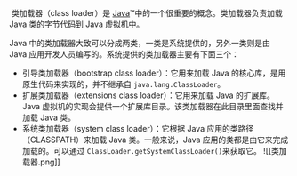  类加载器（class loader）是 [Java](http://lib.csdn.net/base/java "Java 知识库")™中的一个很重要的概念。类加载器负责加载 Java 类的字节代码到 Java 虚拟机中。

Java 中的类加载器大致可以分成两类，一类是系统提供的，另外一类则是由 Java 应用开发人员编写的。系统提供的类加载器主要有下面三个：

-   引导类加载器（bootstrap class loader）：它用来加载 Java 的核心库，是用原生代码来实现的，并不继承自 `java.lang.ClassLoader`。
-   扩展类加载器（extensions class loader）：它用来加载 Java 的扩展库。Java 虚拟机的实现会提供一个扩展库目录。该类加载器在此目录里面查找并加载 Java 类。
-   系统类加载器（system class loader）：它根据 Java 应用的类路径（CLASSPATH）来加载 Java 类。一般来说，Java 应用的类都是由它来完成加载的。可以通过 `ClassLoader.getSystemClassLoader()`来获取它。
![[类加载器.png]]